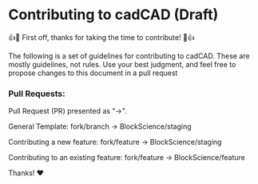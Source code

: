 # Contributing to cadCAD (Draft)

:+1::tada: First off, thanks for taking the time to contribute! :tada::+1:

The following is a set of guidelines for contributing to cadCAD. These are mostly guidelines, not rules. 
Use your best judgment, and feel free to propose changes to this document in a pull request

### Pull Requests:

Pull Request (PR) presented as "->".

General Template:
fork/branch -> BlockScience/staging

Contributing a new feature:
fork/feature -> BlockScience/staging

Contributing to an existing feature:
fork/feature -> BlockScience/feature

Thanks! :heart:
